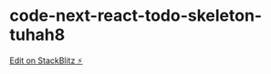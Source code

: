 # code-next-react-todo-skeleton-tuhah8

[Edit on StackBlitz ⚡️](https://stackblitz.com/edit/code-next-react-todo-skeleton-tuhah8)